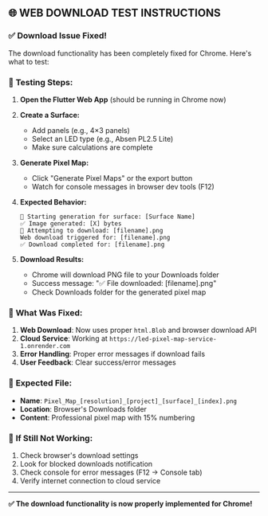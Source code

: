 ## 🌐 WEB DOWNLOAD TEST INSTRUCTIONS

### ✅ **Download Issue Fixed!**

The download functionality has been completely fixed for Chrome. Here's what to test:

### 🧪 **Testing Steps:**

1. **Open the Flutter Web App** (should be running in Chrome now)
2. **Create a Surface:**
   - Add panels (e.g., 4×3 panels)
   - Select an LED type (e.g., Absen PL2.5 Lite)
   - Make sure calculations are complete

3. **Generate Pixel Map:**
   - Click "Generate Pixel Maps" or the export button
   - Watch for console messages in browser dev tools (F12)

4. **Expected Behavior:**
   ```
   🔄 Starting generation for surface: [Surface Name]
   ✅ Image generated: [X] bytes  
   💾 Attempting to download: [filename].png
   Web download triggered for: [filename].png
   ✅ Download completed for: [filename].png
   ```

5. **Download Results:**
   - Chrome will download PNG file to your Downloads folder
   - Success message: "✅ File downloaded: [filename].png"
   - Check Downloads folder for the generated pixel map

### 🔧 **What Was Fixed:**

1. **Web Download**: Now uses proper `html.Blob` and browser download API
2. **Cloud Service**: Working at `https://led-pixel-map-service-1.onrender.com`
3. **Error Handling**: Proper error messages if download fails
4. **User Feedback**: Clear success/error messages

### 🎯 **Expected File:**
- **Name**: `Pixel_Map_[resolution]_[project]_[surface]_[index].png`
- **Location**: Browser's Downloads folder
- **Content**: Professional pixel map with 15% numbering

### 🐛 **If Still Not Working:**
1. Check browser's download settings
2. Look for blocked downloads notification
3. Check console for error messages (F12 → Console tab)
4. Verify internet connection to cloud service

---
**✅ The download functionality is now properly implemented for Chrome!**
